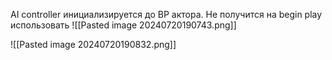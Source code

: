 AI controller инициализируется до BP актора. Не получится на begin play использовать
![[Pasted image 20240720190743.png]]

![[Pasted image 20240720190832.png]]
